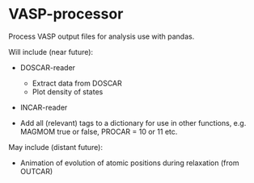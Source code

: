# VASP-processor
Process VASP output files for analysis use with pandas.

Will include (near future):

- DOSCAR-reader
  - Extract data from DOSCAR
  - Plot density of states
  
 
 - INCAR-reader
  - Add all (relevant) tags to a dictionary for use in other functions, e.g. MAGMOM true or false, PROCAR = 10 or 11 etc.
 
 
 May include (distant future):
 
 - Animation of evolution of atomic positions during relaxation (from OUTCAR)
 
